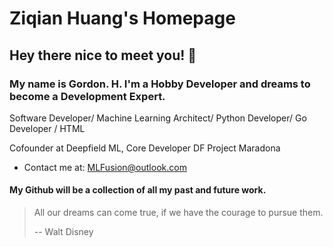 
# Ziqian Huang's Homepage

## Hey there nice to meet you!  👋
### My name is Gordon. H. I'm a Hobby Developer and dreams to become a Development Expert. 
Software Developer/ Machine Learning Architect/ Python Developer/ Go Developer / HTML 

Cofounder at Deepfield ML, Core Developer DF Project Maradona

- Contact me at: MLFusion@outlook.com

#### My Github will be a collection of all my past and future work. 
> All our dreams can come true, if we have the courage to pursue them.
> 
> -- Walt Disney
